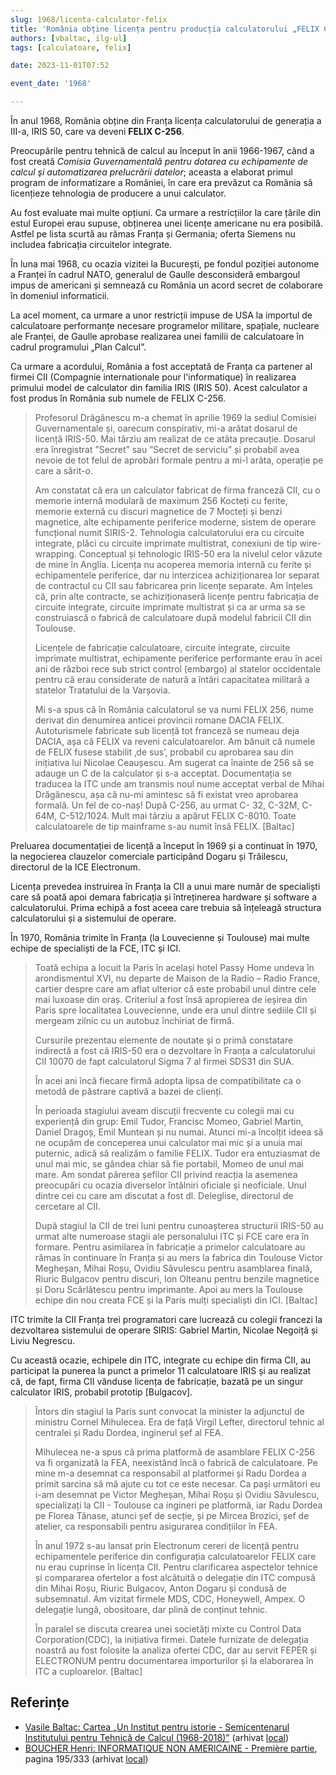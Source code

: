 ```yaml
---
slug: 1968/licenta-calculator-felix
title: 'România obține licența pentru producția calculatorului „FELIX C-256”'
authors: [vbaltac, ilg-ul]
tags: [calculatoare, felix]

date: 2023-11-01T07:52

event_date: '1968'

---
```


În anul 1968, România obține din Franța licența calculatorului de
generația a III-a, IRIS 50, care va deveni **FELIX C-256**.

<!-- truncate -->

Preocupările pentru tehnică de calcul au început în anii 1966-1967, când
a fost creată _Comisia Guvernamentală pentru dotarea cu
echipamente de calcul şi automatizarea prelucrării datelor_; aceasta a elaborat
primul program de informatizare a României, în care era prevăzut
ca România să licențieze tehnologia de producere a unui calculator.

Au fost evaluate mai multe opțiuni. Ca urmare a restricțiilor
la care țările din estul Europei erau supuse, obținerea unei licențe
americane nu era posibilă.
Astfel pe lista scurtă au rămas Franța și Germania; oferta Siemens
nu includea fabricația circuitelor integrate.

În luna mai 1968, cu ocazia
vizitei la București, pe fondul poziției autonome a Franței în cadrul NATO,
generalul de Gaulle desconsideră embargoul impus de americani și
semnează cu România un acord secret de colaborare în domeniul informaticii.

La acel moment, ca urmare a unor restricții
impuse de USA la importul de calculatoare performanțe necesare programelor
militare, spațiale, nucleare ale Franței, de Gaulle aprobase realizarea
unei familii de calculatoare în cadrul programului „Plan Calcul”.

Ca urmare a acordului, România a fost acceptată de Franța ca
partener al firmei CII (Compagnie internationale pour l'informatique)
în realizarea primului model de calculator din familia IRIS (IRIS 50).
Acest calculator a fost produs în România sub numele de FELIX C-256.

> Profesorul Drăgănescu
m-a chemat în aprilie 1969 la sediul Comisiei Guvernamentale și, oarecum
conspirativ, mi-a arătat dosarul de licență IRIS-50. Mai târziu am realizat de
ce atâta precauție. Dosarul era înregistrat ”Secret” sau ”Secret de serviciu” și
probabil avea nevoie de tot felul de aprobări formale pentru a mi-l arăta,
operație pe care a sărit-o.
>
> Am constatat că era un calculator fabricat de firma franceză CII, cu o
memorie internă modulară de maximum 256 Kocteți cu ferite, memorie
externă cu discuri magnetice de 7 Mocteți și benzi magnetice, alte
echipamente periferice moderne, sistem de operare funcțional numit SIRIS-2. Tehnologia calculatorului era cu circuite integrate, plăci cu circuite
imprimate multistrat, conexiuni de tip wire-wrapping. Conceptual și
tehnologic IRIS-50 era la nivelul celor văzute de mine în Anglia. Licența nu
acoperea memoria internă cu ferite și echipamentele periferice, dar nu
interzicea achiziționarea lor separat de contractul cu CII sau fabricarea prin
licențe separate. Am înțeles că, prin alte contracte, se achiziționaseră licențe
pentru fabricația de circuite integrate, circuite imprimate multistrat și ca ar
urma sa se construiască o fabrică de calculatoare după modelul fabricii CII
din Toulouse.
>
> Licențele de fabricație calculatoare, circuite integrate, circuite imprimate
multistrat, echipamente periferice performante erau în acei ani de război
rece sub strict control (embargo) al statelor occidentale pentru că erau
considerate de natură a întări capacitatea militară a statelor Tratatului de la
Varșovia.
>
> Mi s-a spus că în România calculatorul se va numi FELIX 256, nume
derivat din denumirea anticei provincii romane DACIA FELIX.
Autoturismele fabricate sub licență tot franceză se numeau deja DACIA, așa
că FELIX va reveni calculatoarelor. Am bănuit că numele de FELIX fusese
stabilit ‚de sus’, probabil cu aprobarea sau din inițiativa lui Nicolae
Ceaușescu. Am sugerat ca înainte de 256 să se adauge un C de la calculator
și s-a acceptat. Documentația se traducea la ITC unde am transmis noul
nume acceptat verbal de Mihai Drăgănescu, așa că nu-mi amintesc să fi
existat vreo aprobarea formală. Un fel de co-naș! După C-256, au urmat C-
32, C-32M, C-64M, C-512/1024. Mult mai târziu a apărut FELIX C-8010. Toate
calculatoarele de tip mainframe s-au numit însă FELIX. [Baltac]

Preluarea documentației de licență a început în 1969 și a continuat în 1970,
la negocierea clauzelor comerciale participând Dogaru și Trăilescu, directorul de la ICE Electronum.

Licența prevedea instruirea în Franța la CII a unui mare număr de
specialiști care să poată apoi demara fabricația și întreținerea hardware și
software a calculatorului. Prima echipă a fost aceea care trebuia să înțeleagă
structura calculatorului și a sistemului de operare.

În 1970, România trimite în Franța (la Louvecienne și Toulouse) mai multe echipe de specialiști de la FCE, ITC și ICI.

> Toată echipa a locuit la Paris
în același hotel Passy Home undeva în
arondismentul XVI, nu departe de
Maison de la Radio – Radio France,
cartier despre care am aflat ulterior că
este probabil unul dintre cele mai
luxoase din oraș. Criteriul a fost însă
apropierea de ieșirea din Paris spre
localitatea Louvecienne, unde era unul dintre sediile CII și mergeam zilnic
cu un autobuz închiriat de firmă.
>
> Cursurile prezentau elemente de noutate și o primă constatare indirectă a
fost că IRIS-50 era o dezvoltare în Franța a calculatorului CII 10070 de fapt
calculatorul Sigma 7 al firmei SDS31 din SUA.
>
> În acei ani încă fiecare
firmă adopta lipsa de compatibilitate ca o metodă de păstrare captivă a bazei
de clienți.
>
> În perioada stagiului aveam discuții frecvente cu colegii mai cu experiență
din grup: Emil Tudor, Francisc Momeo, Gabriel Martin, Daniel Dragoș, Emil
Muntean și nu numai. Atunci mi-a încolțit ideea să ne ocupăm de conceperea
unui calculator mai mic și a unuia mai puternic, adică să realizăm o familie
FELIX. Tudor era entuziasmat de unul mai mic, se gândea chiar să fie
portabil, Momeo de unul mai mare. Am sondat părerea șefilor CII privind
reacția la asemenea preocupări cu ocazia diverselor întâlniri oficiale și
neoficiale. Unul dintre cei cu care am discutat a fost dl. Deleglise, directorul
de cercetare al CII.
>
> După stagiul la CII de trei luni pentru cunoașterea structurii IRIS-50 au
urmat alte numeroase stagii ale personalului ITC și FCE care era în formare.
Pentru asimilarea în fabricație a primelor calculatoare au rămas în
continuare în Franța și au mers la fabrica din Toulouse Victor Megheșan,
Mihai Roșu, Ovidiu Săvulescu pentru asamblarea finală, Riuric Bulgacov
pentru discuri, Ion Olteanu pentru benzile magnetice și Doru Scărlătescu
pentru imprimante. Apoi au mers la Toulouse echipe din nou creata FCE și
la Paris mulți specialiști din ICI. [Baltac]

ITC trimite la CII Franța trei programatori care lucrează cu
colegii francezi la dezvoltarea sistemului de operare SIRIS:
Gabriel Martin, Nicolae Negoiță și Liviu Negrescu.

Cu această ocazie, echipele din ITC, integrate cu echipe din firma
CII, au participat la punerea la punct a primelor 11 calculatoare IRIS și
au realizat că, de fapt, firma CII vânduse licența de fabricație, bazată
pe un singur calculator IRIS, probabil prototip [Bulgacov].

> Întors din stagiul la Paris sunt convocat la minister la adjunctul de
ministru Cornel Mihulecea. Era de față Virgil Lefter, directorul tehnic al
centralei și Radu Dordea, inginerul șef al FEA.
>
> Mihulecea ne-a spus că prima platformă de asamblare FELIX C-256 va fi
organizată la FEA, neexistând încă o fabrică de calculatoare. Pe mine m-a
desemnat ca responsabil al platformei și Radu Dordea a primit sarcina să mă
ajute cu tot ce este necesar. Ca pași următori eu i-am desemnat pe Victor
Megheșan, Mihai Roșu și Ovidiu Săvulescu, specializați la CII - Toulouse ca
ingineri pe platformă, iar Radu Dordea pe Florea Tănase, atunci șef de secție,
și pe Mircea Brozici, șef de atelier, ca responsabili pentru asigurarea
condițiilor în FEA.
>
> În anul 1972 s-au lansat prin Electronum cereri de licență pentru
echipamentele periferice din configurația calculatoarelor FELIX care nu
erau cuprinse în licența CII. Pentru clarificarea aspectelor tehnice și
compararea ofertelor a fost alcătuită o delegație din ITC compusă din Mihai
Roșu, Riuric Bulgacov, Anton Dogaru și condusă de subsemnatul. Am vizitat
firmele MDS, CDC, Honeywell, Ampex. O delegație lungă, obositoare, dar
plină de conținut tehnic.
>
> În paralel se discuta
crearea unei societăți mixte cu Control Data Corporation(CDC), la inițiativa
firmei. Datele furnizate de delegația noastră au fost folosite la analiza ofertei
CDC, dar au servit FEPER și ELECTRONUM pentru documentarea
importurilor și la elaborarea în ITC a cuploarelor. [Baltac]

## Referințe

- [Vasile Baltac: Cartea „Un Institut pentru istorie - Semicentenarul Institutului pentru Tehnică de Calcul (1968-2018)”](/amintiri/2018/vbaltac-itc50ani/) (arhivat [local](https://cronica-it.github.io/arhiva/#2018))
- [BOUCHER Henri: INFORMATIQUE NON AMERICAINE - Première partie](http://www.aconit.org/histoire/iga_boucher/pdf/Vol_E_700-745.pdf), pagina 195/333 (arhivat [local](https://cronica-it.github.io/arhiva/#2012))

